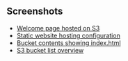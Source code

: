 
## Screenshots

- [Welcome page hosted on S3](Images/Screenshot%202025-08-25%20010420.jpg)  
- [Static website hosting configuration](Images/Screenshot%202025-08-25%20010458.jpg)  
- [Bucket contents showing index.html](Images/Screenshot%202025-08-25%20010519.jpg)  
- [S3 bucket list overview](Images/Screenshot%202025-08-25%20010558.jpg)
